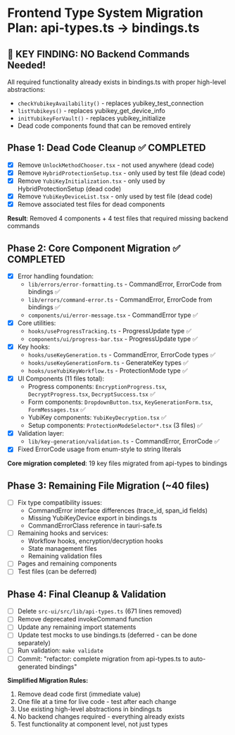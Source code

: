 # Frontend Type System Migration Plan: api-types.ts → bindings.ts

## 🎯 KEY FINDING: NO Backend Commands Needed!
All required functionality already exists in bindings.ts with proper high-level abstractions:
- `checkYubikeyAvailability()` - replaces yubikey_test_connection
- `listYubikeys()` - replaces yubikey_get_device_info
- `initYubikeyForVault()` - replaces yubikey_initialize
- Dead code components found that can be removed entirely

## Phase 1: Dead Code Cleanup ✅ COMPLETED
- [x] Remove `UnlockMethodChooser.tsx` - not used anywhere (dead code)
- [x] Remove `HybridProtectionSetup.tsx` - only used by test file (dead code)
- [x] Remove `YubiKeyInitialization.tsx` - only used by HybridProtectionSetup (dead code)
- [x] Remove `YubiKeyDeviceList.tsx` - only used by test file (dead code)
- [x] Remove associated test files for dead components

**Result**: Removed 4 components + 4 test files that required missing backend commands

## Phase 2: Core Component Migration ✅ COMPLETED
- [x] Error handling foundation:
  - `lib/errors/error-formatting.ts` - CommandError, ErrorCode from bindings ✅
  - `lib/errors/command-error.ts` - CommandError, ErrorCode from bindings ✅
  - `components/ui/error-message.tsx` - CommandError type ✅
- [x] Core utilities:
  - `hooks/useProgressTracking.ts` - ProgressUpdate type ✅
  - `components/ui/progress-bar.tsx` - ProgressUpdate type ✅
- [x] Key hooks:
  - `hooks/useKeyGeneration.ts` - CommandError, ErrorCode types ✅
  - `hooks/useKeyGenerationForm.ts` - GenerateKey types ✅
  - `hooks/useYubiKeyWorkflow.ts` - ProtectionMode type ✅
- [x] UI Components (11 files total):
  - Progress components: `EncryptionProgress.tsx`, `DecryptProgress.tsx`, `DecryptSuccess.tsx` ✅
  - Form components: `DropdownButton.tsx`, `KeyGenerationForm.tsx`, `FormMessages.tsx` ✅
  - YubiKey components: `YubiKeyDecryption.tsx` ✅
  - Setup components: `ProtectionModeSelector*.tsx` (3 files) ✅
- [x] Validation layer:
  - `lib/key-generation/validation.ts` - CommandError, ErrorCode ✅
- [x] Fixed ErrorCode usage from enum-style to string literals

**Core migration completed**: 19 key files migrated from api-types to bindings

## Phase 3: Remaining File Migration (~40 files)
- [ ] Fix type compatibility issues:
  - CommandError interface differences (trace_id, span_id fields)
  - Missing YubiKeyDevice export in bindings.ts
  - CommandErrorClass reference in tauri-safe.ts
- [ ] Remaining hooks and services:
  - Workflow hooks, encryption/decryption hooks
  - State management files
  - Remaining validation files
- [ ] Pages and remaining components
- [ ] Test files (can be deferred)

## Phase 4: Final Cleanup & Validation
- [ ] Delete `src-ui/src/lib/api-types.ts` (671 lines removed)
- [ ] Remove deprecated invokeCommand function
- [ ] Update any remaining import statements
- [ ] Update test mocks to use bindings.ts (deferred - can be done separately)
- [ ] Run validation: `make validate`
- [ ] Commit: "refactor: complete migration from api-types.ts to auto-generated bindings"

**Simplified Migration Rules:**
1. Remove dead code first (immediate value)
2. One file at a time for live code - test after each change
3. Use existing high-level abstractions in bindings.ts
4. No backend changes required - everything already exists
5. Test functionality at component level, not just types
